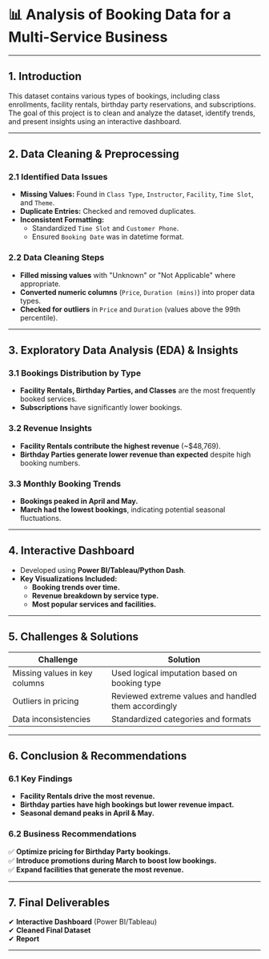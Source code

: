 # 📊 Analysis of Booking Data for a Multi-Service Business  

---

## **1. Introduction**
This dataset contains various types of bookings, including class enrollments, facility rentals, birthday party reservations, and subscriptions. The goal of this project is to clean and analyze the dataset, identify trends, and present insights using an interactive dashboard.

---

## **2. Data Cleaning & Preprocessing**

### **2.1 Identified Data Issues**
- **Missing Values:** Found in `Class Type`, `Instructor`, `Facility`, `Time Slot`, and `Theme`.
- **Duplicate Entries:** Checked and removed duplicates.
- **Inconsistent Formatting:**
  - Standardized `Time Slot` and `Customer Phone`.
  - Ensured `Booking Date` was in datetime format.
  
### **2.2 Data Cleaning Steps**
- **Filled missing values** with "Unknown" or "Not Applicable" where appropriate.
- **Converted numeric columns** (`Price`, `Duration (mins)`) into proper data types.
- **Checked for outliers** in `Price` and `Duration` (values above the 99th percentile).

---

## **3. Exploratory Data Analysis (EDA) & Insights**

### **3.1 Bookings Distribution by Type**
- **Facility Rentals, Birthday Parties, and Classes** are the most frequently booked services.
- **Subscriptions** have significantly lower bookings.

### **3.2 Revenue Insights**
- **Facility Rentals contribute the highest revenue** (~$48,769).
- **Birthday Parties generate lower revenue than expected** despite high booking numbers.

### **3.3 Monthly Booking Trends**
- **Bookings peaked in April and May.**
- **March had the lowest bookings**, indicating potential seasonal fluctuations.

---

## **4. Interactive Dashboard**
- Developed using **Power BI/Tableau/Python Dash**.
- **Key Visualizations Included:**
  - **Booking trends over time.**
  - **Revenue breakdown by service type.**
  - **Most popular services and facilities.**

---

## **5. Challenges & Solutions**
| Challenge | Solution |
|-----------|----------|
| Missing values in key columns | Used logical imputation based on booking type |
| Outliers in pricing | Reviewed extreme values and handled them accordingly |
| Data inconsistencies | Standardized categories and formats |

---

## **6. Conclusion & Recommendations**

### **6.1 Key Findings**
- **Facility Rentals drive the most revenue.**
- **Birthday parties have high bookings but lower revenue impact.**
- **Seasonal demand peaks in April & May.**

### **6.2 Business Recommendations**
✅ **Optimize pricing for Birthday Party bookings.**  
✅ **Introduce promotions during March to boost low bookings.**  
✅ **Expand facilities that generate the most revenue.**  

---

## **7. Final Deliverables**
✔ **Interactive Dashboard** (Power BI/Tableau)  
✔ **Cleaned Final Dataset**  
✔ **Report**  
 

---


